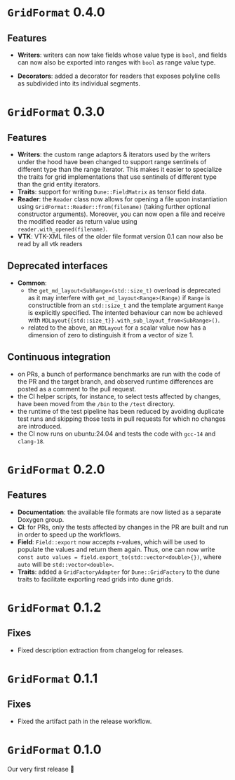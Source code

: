 <!--SPDX-FileCopyrightText: 2023 Dennis Gläser <dennis.glaeser@iws.uni-stuttgart.de>-->
<!--SPDX-License-Identifier: MIT-->

# `GridFormat` 0.4.0

## Features

- __Writers__: writers can now take fields whose value type is `bool`, and fields can now also be exported into ranges with `bool` as range value type.

- __Decorators__: added a decorator for readers that exposes polyline cells as subdivided into its individual segments.

# `GridFormat` 0.3.0

## Features

- __Writers__: the custom range adaptors & iterators used by the writers under the hood have been changed to support range sentinels of different type than the range iterator. This makes it easier to specialize the traits for grid implementations that use sentinels of different type than the grid entity iterators.
- __Traits__: support for writing `Dune::FieldMatrix` as tensor field data.
- __Reader__: the `Reader` class now allows for opening a file upon instantiation using `GridFormat::Reader::from(filename)` (taking further optional constructor arguments). Moreover, you can now open a file and receive the modified reader as return value using `reader.with_opened(filename)`.
- __VTK__: VTK-XML files of the older file format version 0.1 can now also be read by all vtk readers

## Deprecated interfaces

- __Common__:
    - the `get_md_layout<SubRange>(std::size_t)` overload is deprecated as it may interfere with `get_md_layout<Range>(Range)` if `Range` is constructible from an `std::size_t` and the template argument `Range` is explicitly specified. The intented behaviour can now be achieved with `MDLayout{{std::size_t}}.with_sub_layout_from<SubRange>()`.
    - related to the above, an `MDLayout` for a scalar value now has a dimension of zero to distinguish it from a vector of size 1.

## Continuous integration

- on PRs, a bunch of performance benchmarks are run with the code of the PR and the target branch, and observed runtime differences are posted as a comment to the pull request.
- the CI helper scripts, for instance, to select tests affected by changes, have been moved from the `/bin` to the  `/test` directory.
- the runtime of the test pipeline has been reduced by avoiding duplicate test runs and skipping those tests in pull requests for which no changes are introduced.
- the CI now runs on ubuntu:24.04 and tests the code with `gcc-14` and `clang-18`.

# `GridFormat` 0.2.0

## Features

- __Documentation__: the available file formats are now listed as a separate Doxygen group.
- __CI__: for PRs, only the tests affected by changes in the PR are built and run in order to speed up the workflows.
- __Field__: `Field::export` now accepts r-values, which will be used to populate the values and return them again. Thus, one can now write `const auto values = field.export_to(std::vector<double>{})`, where `auto` will be `std::vector<double>`.
- __Traits__: added a `GridFactoryAdapter` for `Dune::GridFactory` to the dune traits to facilitate exporting read grids into dune grids.

# `GridFormat` 0.1.2

## Fixes

- Fixed description extraction from changelog for releases.

# `GridFormat` 0.1.1

## Fixes

- Fixed the artifact path in the release workflow.

# `GridFormat` 0.1.0

Our very first release 🎉

